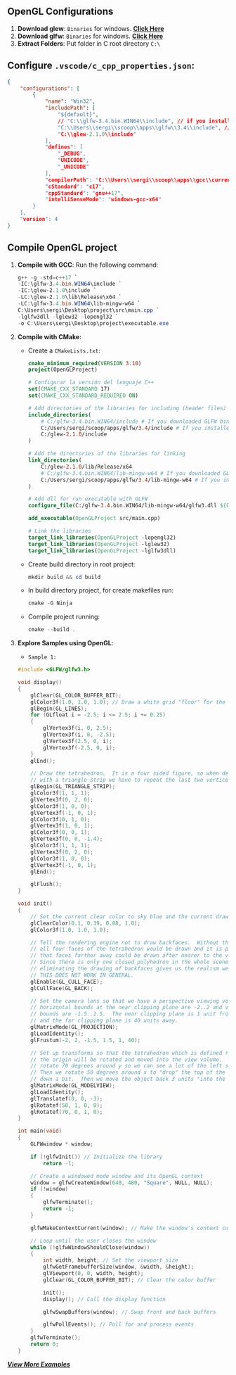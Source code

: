 ## OpenGL Configurations

1. **Download glew**: `Binaries` for windows. [**Click Here**](https://glew.sourceforge.net/)
2. **Download glfw**: `Binaries` for windows. [**Click Here**](https://www.glfw.org/download.html)
3. **Extract Folders**: Put folder in C root directory `C:\`

## Configure `.vscode/c_cpp_properties.json`:
```json
{
    "configurations": [
        {
            "name": "Win32",
            "includePath": [
                "${default}",
                // "C:\\glfw-3.4.bin.WIN64\\include", // if you installed GLFW from download
                "C:\\Users\\sergi\\scoop\\apps\\glfw\\3.4\\include", // If you installed GLFW with Scoop"
                "C:\\glew-2.1.0\\include"
            ],
            "defines": [
                "_DEBUG",
                "UNICODE",
                "_UNICODE"
            ],
            "compilerPath": "C:\\Users\\sergi\\scoop\\apps\\gcc\\current\\bin\\gcc.exe",
            "cStandard": "c17",
            "cppStandard": "gnu++17",
            "intelliSenseMode": "windows-gcc-x64"
        }
    ],
    "version": 4
}
```

## Compile OpenGL project

1. **Compile with GCC**: Run the following command:
    ```powershell
    g++ -g -std=c++17 `
    -IC:\glfw-3.4.bin.WIN64\include `
    -IC:\glew-2.1.0\include `
    -LC:\glew-2.1.0\lib\Release\x64 `
    -LC:\glfw-3.4.bin.WIN64\lib-mingw-w64 `
    C:\Users\sergi\Desktop\project\src\main.cpp `
    -lglfw3dll -lglew32 -lopengl32 `
    -o C:\Users\sergi\Desktop\project\executable.exe
    ```
    <!-- ```powershell
    g++ -g -std=c++17 -IC:\Users\sergi\Desktop\project\include -LC:\Users\sergi\Desktop\project\lib C:\Users\sergi\Desktop\project\src\main.cpp C:\Users\sergi\Desktop\project\src\glad.c -lglfw3dll -o C:\Users\sergi\Desktop\project\executable.exe
    ``` -->

2. **Compile with CMake**:
    - Create a `CMakeLists.txt`:
        ```cmake
        cmake_minimum_required(VERSION 3.10)
        project(OpenGLProject)

        # Configurar la versión del lenguaje C++
        set(CMAKE_CXX_STANDARD 17)
        set(CMAKE_CXX_STANDARD_REQUIRED ON)

        # Add directories of the libraries for including (header files)
        include_directories(
            # C:/glfw-3.4.bin.WIN64/include # If you downloaded GLFW binaries from the website
            C:/Users/sergi/scoop/apps/glfw/3.4/include # If you installed GLFW with Scoop
            C:/glew-2.1.0/include
        )

        # Add the directories of the libraries for linking
        link_directories(
            C:/glew-2.1.0/lib/Release/x64
            # C:/glfw-3.4.bin.WIN64/lib-mingw-w64 # If you downloaded GLFW binaries from the website
            C:/Users/sergi/scoop/apps/glfw/3.4/lib-mingw-w64 # If you installed GLFW with Scoop
        )

        # Add dll for run executable with GLFW
        configure_file(C:/glfw-3.4.bin.WIN64/lib-mingw-w64/glfw3.dll ${CMAKE_BINARY_DIR}/glfw3.dll COPYONLY)

        add_executable(OpenGLProject src/main.cpp)

        # Link the libraries
        target_link_libraries(OpenGLProject -lopengl32)
        target_link_libraries(OpenGLProject -lglew32)
        target_link_libraries(OpenGLProject -lglfw3dll)
        ```
    - Create build directory in root project:
        ```powershell
        mkdir build && cd build
        ```
    - In build directory project, for create makefiles run:
        ```powershell
        cmake -G Ninja
        ```
    - Compile project running:
        ```powershell
        cmake --build .
        ```

3. **Explore Samples using OpenGL**: 
    - `Sample 1:`
    ```cpp
    #include <GLFW/glfw3.h>

    void display()
    {
        glClear(GL_COLOR_BUFFER_BIT);
        glColor3f(1.0, 1.0, 1.0); // Draw a white grid "floor" for the tetrahedron to sit on.
        glBegin(GL_LINES);
        for (GLfloat i = -2.5; i <= 2.5; i += 0.25)
        {
            glVertex3f(i, 0, 2.5);
            glVertex3f(i, 0, -2.5);
            glVertex3f(2.5, 0, i);
            glVertex3f(-2.5, 0, i);
        }
        glEnd();

        // Draw the tetrahedron.  It is a four sided figure, so when defining it
        // with a triangle strip we have to repeat the last two vertices.
        glBegin(GL_TRIANGLE_STRIP);
        glColor3f(1, 1, 1);
        glVertex3f(0, 2, 0);
        glColor3f(1, 0, 0);
        glVertex3f(-1, 0, 1);
        glColor3f(0, 1, 0);
        glVertex3f(1, 0, 1);
        glColor3f(0, 0, 1);
        glVertex3f(0, 0, -1.4);
        glColor3f(1, 1, 1);
        glVertex3f(0, 2, 0);
        glColor3f(1, 0, 0);
        glVertex3f(-1, 0, 1);
        glEnd();

        glFlush();
    }

    void init()
    {
        // Set the current clear color to sky blue and the current drawing color to white.
        glClearColor(0.1, 0.39, 0.88, 1.0);
        glColor3f(1.0, 1.0, 1.0);

        // Tell the rendering engine not to draw backfaces.  Without this code,
        // all four faces of the tetrahedron would be drawn and it is possible
        // that faces farther away could be drawn after nearer to the viewer.
        // Since there is only one closed polyhedron in the whole scene,
        // eliminating the drawing of backfaces gives us the realism we need.
        // THIS DOES NOT WORK IN GENERAL.
        glEnable(GL_CULL_FACE);
        glCullFace(GL_BACK);

        // Set the camera lens so that we have a perspective viewing volume whose
        // horizontal bounds at the near clipping plane are -2..2 and vertical
        // bounds are -1.5..1.5.  The near clipping plane is 1 unit from the camera
        // and the far clipping plane is 40 units away.
        glMatrixMode(GL_PROJECTION);
        glLoadIdentity();
        glFrustum(-2, 2, -1.5, 1.5, 1, 40);

        // Set up transforms so that the tetrahedron which is defined right at
        // the origin will be rotated and moved into the view volume.  First we
        // rotate 70 degrees around y so we can see a lot of the left side.
        // Then we rotate 50 degrees around x to "drop" the top of the pyramid
        // down a bit.  Then we move the object back 3 units "into the screen".
        glMatrixMode(GL_MODELVIEW);
        glLoadIdentity();
        glTranslatef(0, 0, -3);
        glRotatef(50, 1, 0, 0);
        glRotatef(70, 0, 1, 0);
    }

    int main(void)
    {
        GLFWwindow * window;

        if (!glfwInit()) // Initialize the library
            return -1;

        // Create a windowed mode window and its OpenGL context
        window = glfwCreateWindow(640, 480, "Square", NULL, NULL);
        if (!window)
        {
            glfwTerminate();
            return -1;
        }

        glfwMakeContextCurrent(window); // Make the window's context current

        // Loop until the user closes the window
        while (!glfwWindowShouldClose(window))
        {
            int width, height; // Set the viewport size
            glfwGetFramebufferSize(window, &width, &height);
            glViewport(0, 0, width, height);
            glClear(GL_COLOR_BUFFER_BIT); // Clear the color buffer

            init();
            display(); // Call the display function

            glfwSwapBuffers(window); // Swap front and back buffers

            glfwPollEvents(); // Poll for and process events
        }
        glfwTerminate();
        return 0;
    }
    ```

[***View More Examples***](https://cs.lmu.edu/~ray/notes/openglexamples/)
